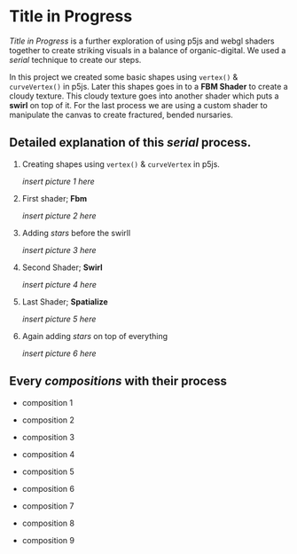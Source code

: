 # Title in Progress

*Title in Progress* is a further exploration of using p5js and webgl shaders together to create striking visuals in a balance of organic-digital. We used a *serial* technique to create our steps.

In this project we created some basic shapes using `vertex()` & `curveVertex()` in p5js. Later this shapes goes in to a **FBM Shader** to create a cloudy texture. 
This cloudy texture goes into another shader which puts a **swirl** on top of it. For the last process we are using a custom shader to manipulate the canvas to create fractured, bended nursaries. 

## Detailed explanation of this *serial* process.

1. Creating shapes using `vertex()` & `curveVertex` in p5js.

   *insert picture 1 here*

2. First shader; **Fbm**

   *insert picture 2 here*
   
3. Adding *stars* before the swirll

   *insert picture 3 here*

4. Second Shader; **Swirl**

   *insert picture 4 here*

5. Last Shader; **Spatialize**

   *insert picture 5 here*

6. Again adding *stars* on top of everything

   *insert picture 6 here*

## Every *compositions* with their process 

* composition 1


* composition 2


* composition 3


* composition 4


* composition 5


* composition 6


* composition 7


* composition 8


* composition 9





   


